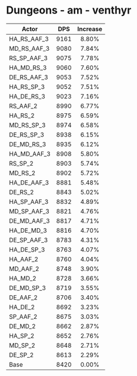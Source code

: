 # Dungeons - am - venthyr
| Actor | DPS | Increase |
|---|:---:|:---:|
|HA_RS_AAF_3|9161|8.80%|
|MD_RS_AAF_3|9080|7.84%|
|RS_SP_AAF_3|9075|7.78%|
|HA_MD_RS_3|9060|7.60%|
|DE_RS_AAF_3|9053|7.52%|
|HA_RS_SP_3|9052|7.51%|
|HA_DE_RS_3|9023|7.16%|
|RS_AAF_2|8990|6.77%|
|HA_RS_2|8975|6.59%|
|MD_RS_SP_3|8974|6.58%|
|DE_RS_SP_3|8938|6.15%|
|DE_MD_RS_3|8935|6.12%|
|HA_MD_AAF_3|8908|5.80%|
|RS_SP_2|8903|5.74%|
|MD_RS_2|8902|5.72%|
|HA_DE_AAF_3|8881|5.48%|
|DE_RS_2|8843|5.02%|
|HA_SP_AAF_3|8832|4.89%|
|MD_SP_AAF_3|8821|4.76%|
|DE_MD_AAF_3|8817|4.71%|
|HA_DE_MD_3|8816|4.70%|
|DE_SP_AAF_3|8783|4.31%|
|HA_DE_SP_3|8763|4.07%|
|HA_AAF_2|8760|4.04%|
|MD_AAF_2|8748|3.90%|
|HA_MD_2|8728|3.66%|
|DE_MD_SP_3|8719|3.55%|
|DE_AAF_2|8706|3.40%|
|HA_DE_2|8692|3.23%|
|SP_AAF_2|8675|3.03%|
|DE_MD_2|8662|2.87%|
|HA_SP_2|8652|2.76%|
|MD_SP_2|8648|2.71%|
|DE_SP_2|8613|2.29%|
|Base|8420|0.00%|
